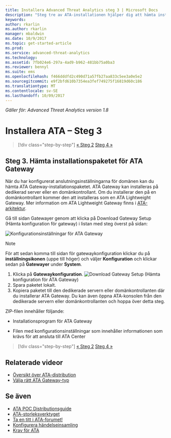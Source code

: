 ```yaml
---
title: Installera Advanced Threat Analytics steg 3 | Microsoft Docs
description: "Steg tre av ATA-installationen hjälper dig att hämta installationspaketet för ATA Gateway."
keywords: 
author: rkarlin
ms.author: rkarlin
manager: mbaldwin
ms.date: 10/9/2017
ms.topic: get-started-article
ms.prod: 
ms.service: advanced-threat-analytics
ms.technology: 
ms.assetid: 7fb024e6-297a-4ad9-b962-481bb75a0ba3
ms.reviewer: bennyl
ms.suite: ems
ms.openlocfilehash: f466dddfd2c490d71a57fb27aa833c5ee3a0e5e2
ms.sourcegitcommit: e9f2bfd610b7354ea3fef749275f16819d60c186
ms.translationtype: MT
ms.contentlocale: sv-SE
ms.lasthandoff: 10/09/2017
---
```

*Gäller för: Advanced Threat Analytics version 1.8*



# <a name="install-ata---step-3"></a>Installera ATA – Steg 3

>[!div class="step-by-step"]
[« Steg 2](install-ata-step2.md)
[Steg 4 »](install-ata-step4.md)

## <a name="step-3-download-the-ata-gateway-setup-package"></a>Steg 3. Hämta installationspaketet för ATA Gateway
När du har konfigurerat anslutningsinställningarna för domänen kan du hämta ATA Gateway-installationspaketet. ATA Gateway kan installeras på dedikerad server eller en domänkontrollant. Om du installerar den på en domänkontrollant kommer den att installeras som en ATA Lightweight Gateway. Mer information om ATA Lightweight Gateway finns i [ATA-arkitektur](ata-architecture.md). 

Gå till sidan Gatewayer genom att klicka på Download Gateway Setup (Hämta konfiguration för gateway) i listan med steg överst på sidan:

![Konfigurationsinställningar för ATA Gateway](media/ATA_1.7-welcome-download-gateway.PNG)

> [!NOTE] 
> För att sedan komma till sidan för gatewaykonfiguration klickar du på **inställningsikonen** (uppe till höger) och väljer **Konfiguration** och klickar sedan på **Gatewayer** under **System**.  

1.  Klicka på **Gatewaykonfiguration**.
  ![Download Gateway Setup](media/download-gateway-setup.png) (Hämta konfiguration för ATA Gateway)
2.  Spara paketet lokalt.
3.  Kopiera paketet till den dedikerade servern eller domänkontrollanten där du installerar ATA Gateway. Du kan även öppna ATA-konsolen från den dedikerade servern eller domänkontrollanten och hoppa över detta steg.

ZIP-filen innehåller följande:

-   Installationsprogram för ATA Gateway

-   Filen med konfigurationsinställningar som innehåller informationen som krävs för att ansluta till ATA Center


>[!div class="step-by-step"]
[« Steg 2](install-ata-step2.md)
[Steg 4 »](install-ata-step4.md)


## <a name="related-videos"></a>Relaterade videor
- [Översikt över ATA-distribution](https://channel9.msdn.com/Shows/Microsoft-Security/Overview-of-ATA-Deployment-in-10-Minutes)
- [Välja rätt ATA Gateway-typ](https://channel9.msdn.com/Shows/Microsoft-Security/ATA-Deployment-Choose-the-Right-Gateway-Type)

## <a name="see-also"></a>Se även
- [ATA POC Distributionsguide](http://aka.ms/atapoc)
- [ATA-storleksverktyget](http://aka.ms/atasizingtool)
- [Ta en titt i ATA-forumet!](https://social.technet.microsoft.com/Forums/security/home?forum=mata)
- [Konfigurera händelseinsamling](configure-event-collection.md)
- [Krav för ATA](ata-prerequisites.md)
